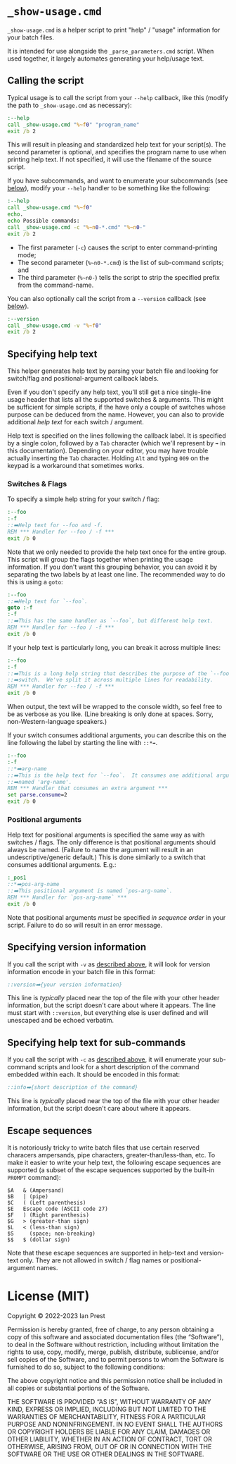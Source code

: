 # `_show-usage.cmd`

`_show-usage.cmd` is a helper script to print "help" / "usage" information for
your batch files.

It is intended for use alongside the `_parse_parameters.cmd` script. When used
together, it largely automates generating your help/usage text.

## Calling the script

Typical usage is to call the script from your `--help` callback, like this
(modify the path to `_show-usage.cmd` as necessary):

```cmd
:--help
call _show-usage.cmd "%~f0" "program_name"
exit /b 2
```

This will result in pleasing and standardized help text for your script(s).  The
second parameter is optional, and specifies the program name to use when
printing help text.  If not specified, it will use the filename of the source
script.

If you have subcommands, and want to enumerate your subcommands (see
[below](#specifying-help-text-for-sub-commands)), modify your `--help` handler
to be something like the following:

```cmd
:--help
call _show-usage.cmd "%~f0"
echo.
echo Possible commands:
call _show-usage.cmd -c "%~n0-*.cmd" "%~n0-"
exit /b 2
```

* The first parameter (`-c`) causes the script to enter command-printing mode;
* The second parameter (`%~n0-*.cmd`) is the list of sub-command scripts; and
* The third parameter (`%~n0-`) tells the script to strip the specified prefix
  from the command-name.

You can also optionally call the script from a `--version` callback (see
[below](#specifying-version-information)).

```cmd
:--version
call _show-usage.cmd -v "%~f0"
exit /b 2
```

## Specifying help text

This helper generates help text by parsing your batch file and looking for
switch/flag and positional-argument callback labels.

Even if you don't specify any help text, you'll still get a nice single-line
usage header that lists all the supported switches & arguments. This might be
sufficient for simple scripts, if the have only a couple of switches whose
purpose can be deduced from the name. However, you can also to provide
additional *help text* for each switch / argument.

Help text is specified on the lines following the callback label. It is
specified by a single colon, followed by a `Tab` character (which we'll
represent by `➡️` in this documentation). Depending on your editor, you may
have trouble actually inserting the `Tab` character. Holding `Alt` and typing
`009` on the keypad is a workaround that sometimes works.

### Switches & Flags

To specify a simple help string for your switch / flag:
```cmd
:--foo
:-f
::➡️Help text for --foo and -f.
REM *** Handler for --foo / -f ***
exit /b 0
```

Note that we only needed to provide the help text once for the entire group.
This script will group the flags together when printing the usage information.
If you don't want this grouping behavior, you can avoid it by separating the
two labels by at least one line. The recommended way to do this is using a
`goto`:

```cmd
:--foo
::➡️Help text for `--foo`.
goto :-f
:-f
::➡️This has the same handler as `--foo`, but different help text.
REM *** Handler for --foo / -f ***
exit /b 0
```

If your help text is particularly long, you can break it across multiple lines:

```cmd
:--foo
:-f
::➡️This is a long help string that describes the purpose of the `--foo` / `-f`
::➡️switch.  We've split it across multiple lines for readability.
REM *** Handler for --foo / -f ***
exit /b 0
```

When output, the text will be wrapped to the console width, so feel free to be
as verbose as you like. (Line breaking is only done at spaces. Sorry,
non-Western-language speakers.)

If your switch consumes additional arguments, you can describe this on the line
following the label by starting the line with `::*➡️`.

```cmd
:--foo
:-f
::*➡️arg-name
::➡️This is the help text for `--foo`.  It consumes one additional argument
::➡️named 'arg-name'.
REM *** Handler that consumes an extra argument ***
set parse.consume=2
exit /b 0
```

### Positional arguments

Help text for positional arguments is specified the same way as with switches /
flags. The only difference is that positional arguments should always be named.
(Failure to name the argument will result in an undescriptive/generic default.)
This is done similarly to a switch that consumes additional arguments. E.g.:

```cmd
:_pos1
::*➡️pos-arg-name
::➡️This positional argument is named `pos-arg-name`.
REM *** Handler for `pos-arg-name` ***
exit /b 0
```

Note that positional arguments *must* be specified *in sequence order* in your
script. Failure to do so will result in an error message.

## Specifying version information

If you call the script with `-v` as [described above](#calling-the-script), it
will look for version information encode in your batch file in this format:

```cmd
::version➡️{your version information}
```

This line is *typically* placed near the top of the file with your other header
information, but the script doesn't care about where it appears. The line must
start with `::version`, but everything else is user defined and will unescaped
and be echoed verbatim.

## Specifying help text for sub-commands

If you call the script with `-c` as [described above](#calling-the-script), it
will enumerate your sub-command scripts and look for a short description of the
command embedded within each.  It should be encoded in this format:

```cmd
::info➡️{short description of the command}
```

This line is *typically* placed near the top of the file with your other header
information, but the script doesn't care about where it appears.

## Escape sequences

It is notoriously tricky to write batch files that use certain reserved
characers&nbsp;ampersands, pipe characters, greater-than/less-than, etc. To
make it easier to write your help text, the following escape sequences are
supported (a subset of the escape sequences supported by the built-in `PROMPT`
command):

```
$A   & (Ampersand)
$B   | (pipe)
$C   ( (Left parenthesis)
$E   Escape code (ASCII code 27)
$F   ) (Right parenthesis)
$G   > (greater-than sign)
$L   < (less-than sign)
$S     (space; non-breaking)
$$   $ (dollar sign)
```

Note that these escape sequences are supported in help-text and version-text
only. They are not allowed in switch / flag names or positional-argument names.

# License (MIT)

Copyright © 2022-2023 Ian Prest

Permission is hereby granted, free of charge, to any person obtaining a copy of
this software and associated documentation files (the “Software”), to deal in
the Software without restriction, including without limitation the rights to
use, copy, modify, merge, publish, distribute, sublicense, and/or sell copies
of the Software, and to permit persons to whom the Software is furnished to do
so, subject to the following conditions:

The above copyright notice and this permission notice shall be included in all
copies or substantial portions of the Software.

THE SOFTWARE IS PROVIDED “AS IS”, WITHOUT WARRANTY OF ANY KIND, EXPRESS OR
IMPLIED, INCLUDING BUT NOT LIMITED TO THE WARRANTIES OF MERCHANTABILITY,
FITNESS FOR A PARTICULAR PURPOSE AND NONINFRINGEMENT. IN NO EVENT SHALL THE
AUTHORS OR COPYRIGHT HOLDERS BE LIABLE FOR ANY CLAIM, DAMAGES OR OTHER
LIABILITY, WHETHER IN AN ACTION OF CONTRACT, TORT OR OTHERWISE, ARISING FROM,
OUT OF OR IN CONNECTION WITH THE SOFTWARE OR THE USE OR OTHER DEALINGS IN THE
SOFTWARE.
